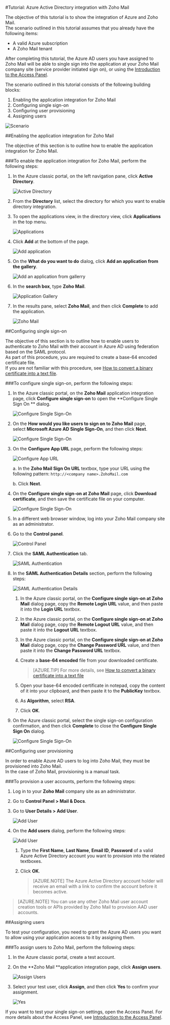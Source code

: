 <properties 
    pageTitle="Tutorial: Azure Active Directory integration with Zoho Mail | Microsoft Azure" 
    description="Learn how to use Zoho Mail with Azure Active Directory to enable single sign-on, automated provisioning, and more!." 
    services="active-directory" 
    authors="jeevansd"  
    documentationCenter="na" 
    manager="femila"/>
<tags 
    ms.service="active-directory" 
    ms.devlang="na" 
    ms.topic="article" 
    ms.tgt_pltfrm="na" 
    ms.workload="identity" 
    ms.date="09/09/2016" 
    ms.author="markvi" />

#Tutorial: Azure Active Directory integration with Zoho Mail
  
The objective of this tutorial is to show the integration of Azure and Zoho Mail.  
The scenario outlined in this tutorial assumes that you already have the following items:

-   A valid Azure subscription
-   A Zoho Mail tenant
  
After completing this tutorial, the Azure AD users you have assigned to Zoho Mail will be able to single sign into the application at your Zoho Mail company site (service provider initiated sign on), or using the [Introduction to the Access Panel](active-directory-saas-access-panel-introduction.md).
  
The scenario outlined in this tutorial consists of the following building blocks:

1.  Enabling the application integration for Zoho Mail
2.  Configuring single sign-on
3.  Configuring user provisioning
4.  Assigning users

![Scenario](./media/active-directory-saas-zoho-mail-tutorial/IC789600.png "Scenario")

##Enabling the application integration for Zoho Mail
  
The objective of this section is to outline how to enable the application integration for Zoho Mail.

###To enable the application integration for Zoho Mail, perform the following steps:

1.  In the Azure classic portal, on the left navigation pane, click **Active Directory**.

    ![Active Directory](./media/active-directory-saas-zoho-mail-tutorial/IC700993.png "Active Directory")

2.  From the **Directory** list, select the directory for which you want to enable directory integration.

3.  To open the applications view, in the directory view, click **Applications** in the top menu.

    ![Applications](./media/active-directory-saas-zoho-mail-tutorial/IC700994.png "Applications")

4.  Click **Add** at the bottom of the page.

    ![Add application](./media/active-directory-saas-zoho-mail-tutorial/IC749321.png "Add application")

5.  On the **What do you want to do** dialog, click **Add an application from the gallery**.

    ![Add an application from gallerry](./media/active-directory-saas-zoho-mail-tutorial/IC749322.png "Add an application from gallerry")

6.  In the **search box**, type **Zoho Mail**.

    ![Application Gallery](./media/active-directory-saas-zoho-mail-tutorial/IC789601.png "Application Gallery")

7.  In the results pane, select **Zoho Mail**, and then click **Complete** to add the application.

    ![Zoho Mail](./media/active-directory-saas-zoho-mail-tutorial/IC789602.png "Zoho Mail")

##Configuring single sign-on
  
The objective of this section is to outline how to enable users to authenticate to Zoho Mail with their account in Azure AD using federation based on the SAML protocol.  
As part of this procedure, you are required to create a base-64 encoded certificate file.  
If you are not familiar with this procedure, see [How to convert a binary certificate into a text file](http://youtu.be/PlgrzUZ-Y1o).

###To configure single sign-on, perform the following steps:

1.  In the Azure classic portal, on the **Zoho Mail** application integration page, click **Configure single sign-on** to open the **Configure Single Sign On ** dialog.

    ![Configure Single Sign-On](./media/active-directory-saas-zoho-mail-tutorial/IC789603.png "Configure Single Sign-On")

2.  On the **How would you like users to sign on to Zoho Mail** page, select **Microsoft Azure AD Single Sign-On**, and then click **Next**.

    ![Configure Single Sign-On](./media/active-directory-saas-zoho-mail-tutorial/IC789604.png "Configure Single Sign-On")

3.  On the **Configure App URL** page, perform the following steps:

    ![Configure App URL](./media/active-directory-saas-zoho-mail-tutorial/IC789605.png "Configure App URL")

	a. In the **Zoho Mail Sign On URL** textbox, type your URL using the following pattern: `http://<company name>.ZohoMail.com`

	b. Click **Next**.


4.  On the **Configure single sign-on at Zoho Mail** page, click **Download certificate**, and then save the certificate file on your computer.

    ![Configure Single Sign-On](./media/active-directory-saas-zoho-mail-tutorial/IC789606.png "Configure Single Sign-On")

5.  In a different web browser window, log into your Zoho Mail company site as an administrator.

6.  Go to the **Control panel**.

    ![Control Panel](./media/active-directory-saas-zoho-mail-tutorial/IC789607.png "Control Panel")

7.  Click the **SAML Authentication** tab.

    ![SAML Authentication](./media/active-directory-saas-zoho-mail-tutorial/IC789608.png "SAML Authentication")

8.  In the **SAML Authentication Details** section, perform the following steps:

    ![SAML Authentication Details](./media/active-directory-saas-zoho-mail-tutorial/IC789609.png "SAML Authentication Details")

    1.  In the Azure classic portal, on the **Configure single sign-on at Zoho Mail** dialog page, copy the **Remote Login URL** value, and then paste it into the **Login URL** textbox.
    2.  In the Azure classic portal, on the **Configure single sign-on at Zoho Mail** dialog page, copy the **Remote Logout URL** value, and then paste it into the **Logout URL** textbox.
    3.  In the Azure classic portal, on the **Configure single sign-on at Zoho Mail** dialog page, copy the **Change Password URL** value, and then paste it into the **Change Password URL** textbox.
    4.  Create a **base-64 encoded** file from your downloaded certificate.  

        >[AZURE.TIP] For more details, see [How to convert a binary certificate into a text file](http://youtu.be/PlgrzUZ-Y1o)

    5.  Open your base-64 encoded certificate in notepad, copy the content of it into your clipboard, and then paste it to the **PublicKey** textbox.
    6.  As **Algorithm**, select **RSA**.
    7.  Click **OK**.

9.  On the Azure classic portal, select the single sign-on configuration confirmation, and then click **Complete** to close the **Configure Single Sign On** dialog.

    ![Configure Single Sign-On](./media/active-directory-saas-zoho-mail-tutorial/IC789610.png "Configure Single Sign-On")

##Configuring user provisioning
  
In order to enable Azure AD users to log into Zoho Mail, they must be provisioned into Zoho Mail.  
In the case of Zoho Mail, provisioning is a manual task.

###To provision a user accounts, perform the following steps:

1.  Log in to your **Zoho Mail** company site as an administrator.

2.  Go to **Control Panel \> Mail & Docs**.

3.  Go to **User Details \> Add User**.

    ![Add User](./media/active-directory-saas-zoho-mail-tutorial/IC789611.png "Add User")

4.  On the **Add users** dialog, perform the following steps:

    ![Add User](./media/active-directory-saas-zoho-mail-tutorial/IC789612.png "Add User")

    1.  Type the **First Name**, **Last Name**, **Email ID**, **Password** of a valid Azure Active Directory account you want to provision into the related textboxes.
    2.  Click **OK**.  

        >[AZURE.NOTE] The Azure Active Directory account holder will receive an email with a link to confirm the account before it becomes active.

>[AZURE.NOTE] You can use any other Zoho Mail user account creation tools or APIs provided by Zoho Mail to provision AAD user accounts.

##Assigning users
  
To test your configuration, you need to grant the Azure AD users you want to allow using your application access to it by assigning them.

###To assign users to Zoho Mail, perform the following steps:

1.  In the Azure classic portal, create a test account.

2.  On the **Zoho Mail **application integration page, click **Assign users**.

    ![Assign Users](./media/active-directory-saas-zoho-mail-tutorial/IC789613.png "Assign Users")

3.  Select your test user, click **Assign**, and then click **Yes** to confirm your assignment.

    ![Yes](./media/active-directory-saas-zoho-mail-tutorial/IC767830.png "Yes")
  
If you want to test your single sign-on settings, open the Access Panel. For more details about the Access Panel, see [Introduction to the Access Panel](active-directory-saas-access-panel-introduction.md).